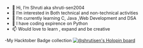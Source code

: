 - 👋 Hi, I’m Shruti aka shruti-sen2004
- 👀 I’m interested in Both technical and non-technical activities
- 🌱 I’m currently learning C, Java ,Web Development and DSA
- 💞️ I have coding expirence on Python
- 📫 Would love to learn , expand and be creative



-My Hacktober Badge collection 
[![@shrutisen's Holopin board](https://holopin.me/shrutisen)](https://holopin.io/@shrutisen)

<!---
shruti-sen2004/shruti-sen2004 is a ✨ special ✨ repository because its `README.md` (this file) appears on your GitHub profile.
You can click the Preview link to take a look at your changes.
--->
